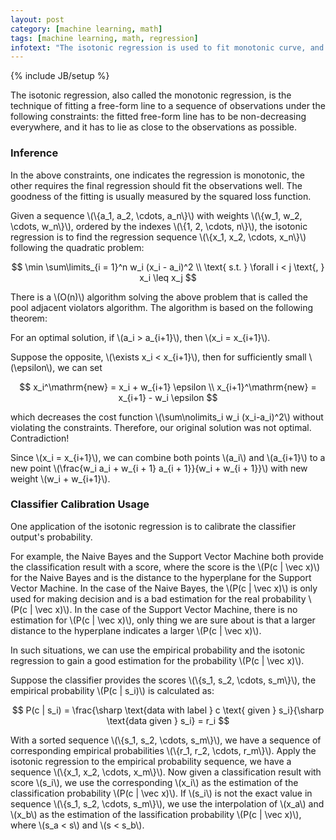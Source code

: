 ```yaml
---
layout: post
category: [machine learning, math]
tags: [machine learning, math, regression]
infotext: "The isotonic regression is used to fit monotonic curve, and classifier calibration is a typical use case."
---
```

{% include JB/setup %}

<script type="text/javascript" src="http://cdn.mathjax.org/mathjax/latest/MathJax.js?config=TeX-AMS-MML_HTMLorMML"></script>

The isotonic regression, also called the monotonic regression, is the technique of fitting a 
free-form line to a sequence of observations under the following constraints: the fitted free-form 
line has to be non-decreasing everywhere, and it has to lie as close to the observations as possible.

### Inference

In the above constraints, one indicates the regression is monotonic, the other requires the final 
regression should fit the observations well. The goodness of the fitting is usually measured by the 
squared loss function.

Given a sequence \\(\\{a_1, a_2, \cdots, a_n\\}\\) with weights \\(\\{w_1, w_2, \cdots, w_n\\}\\), 
ordered by the indexes \\(\\{1, 2, \cdots, n\\}\\), the isotonic regression is to find the regression 
sequence \\(\\{x_1, x_2, \cdots, x_n\\}\\) following the quadratic problem:

$$
\min \sum\limits_{i = 1}^n w_i (x_i - a_i)^2 \\
\text{ s.t. } \forall i < j \text{, } x_i \leq x_j
$$

There is a \\(O(n)\\) algorithm solving the above problem that is called the pool adjacent violators 
algorithm. The algorithm is based on the following theorem:

For an optimal solution, if \\(a_i > a_{i+1}\\), then \\(x_i = x_{i+1}\\).

Suppose the opposite, \\(\exists x_i < x_{i+1}\\), then for sufficiently small \\(\epsilon\\), we 
can set 

$$
x_i^\mathrm{new} = x_i + w_{i+1} \epsilon \\
x_{i+1}^\mathrm{new} = x_{i+1} - w_i \epsilon
$$

which decreases the cost function \\(\sum\nolimits_i w_i (x_i-a_i)^2\\) without violating the 
constraints. Therefore, our original solution was not optimal. Contradiction!

Since \\(x_i = x_{i+1}\\), we can combine both points \\(a_i\\) and \\(a_{i+1}\\) to a new point 
\\(\frac{w_i a_i + w_{i + 1} a_{i + 1}}{w_i + w_{i + 1}}\\) with new weight \\(w_i + w_{i+1}\\).

### Classifier Calibration Usage

One application of the isotonic regression is to calibrate the classifier output's probability.

For example, the Naive Bayes and the Support Vector Machine both provide the classification result 
with a score, where the score is the \\(P(c | \vec x)\\) for the Naive Bayes and is the distance 
to the hyperplane for the Support Vector Machine. In the case of the Naive Bayes, the 
\\(P(c | \vec x)\\) is only used for making decision and is a bad estimation for the real 
probability \\(P(c | \vec x)\\). In the case of the Support Vector Machine, there is no estimation 
for \\(P(c | \vec x)\\), only thing we are sure about is that a larger distance to the hyperplane 
indicates a larger \\(P(c | \vec x)\\).

In such situations, we can use the empirical probability and the isotonic regression to gain a good 
estimation for the probability \\(P(c | \vec x)\\).

Suppose the classifier provides the scores \\(\\{s_1, s_2, \cdots, s_m\\}\\), the empirical 
probability \\(P(c | s_i)\\) is calculated as:

$$
P(c | s_i) = \frac{\sharp \text{data with label } c \text{ given } s_i}{\sharp \text{data given } s_i} = r_i
$$

With a sorted sequence \\(\\{s_1, s_2, \cdots, s_m\\}\\), we have a sequence of corresponding empirical 
probabilities \\(\\{r_1, r_2, \cdots, r_m\\}\\). Apply the isotonic regression to the empirical 
probability sequence, we have a sequence \\(\\{x_1, x_2, \cdots, x_m\\}\\). Now given a classification 
result with score \\(s_i\\), we use the corresponding \\(x_i\\) as the estimation of the 
classification probability \\(P(c | \vec x)\\). If \\(s_i\\) is not the exact value in sequence 
\\(\\{s_1, s_2, \cdots, s_m\\}\\), we use the interpolation of \\(x_a\\) and \\(x_b\\) as the 
estimation of the lassification probability \\(P(c | \vec x)\\), where \\(s_a < s\\) and \\(s < s_b\\).
